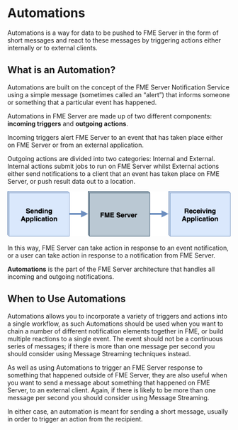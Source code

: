 # Automations

Automations is a way for data to be pushed to FME Server in the form of short messages and react to these messages by triggering actions either internally or to external clients.

## What is an Automation? ##

Automations are built on the concept of the FME Server Notification Service using a simple message (sometimes called an “alert”) that informs someone or something that a particular event has happened.

Automations in FME Server are made up of two different components: **incoming triggers** and **outgoing actions**.

Incoming triggers alert FME Server to an event that has taken place either on FME Server or from an external application.

Outgoing actions are divided into two categories: Internal and External. Internal actions submit jobs to run on FME Server whilst External actions either send notifications to a client that an event has taken place on FME Server, or push result data out to a location.

![](./Images/Img4.001.WhatIsRealTime.png)

In this way, FME Server can take action in response to an event notification, or a user can take action in response to a notification from FME Server.

**Automations** is the part of the FME Server architecture that handles all incoming and outgoing notifications.

## When to Use Automations ##

Automations allows you to incorporate a variety of triggers and actions into a single workflow, as such Automations should be used when you want to chain a number of different notification elements together in FME, or build multiple reactions to a single event. The event should not be a continuous series of messages; if there is more than one message per second you should consider using Message Streaming techniques instead.

As well as using Automations to trigger an FME Server response to something that happened outside of FME Server, they are also useful when you want to send a message about something that happened on FME Server, to an external client. Again, if there is likely to be more than one message per second you should consider using Message Streaming.

In either case, an automation is meant for sending a short message, usually in order to trigger an action from the recipient.

